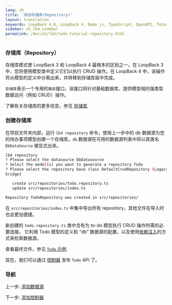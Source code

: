 ```yaml
---
lang: zh
title: '添加存储库(Repository)'
layout: translation
keywords: LoopBack 4.0, LoopBack 4, Node.js, TypeScript, OpenAPI, Tutorial
sidebar: zh_lb4_sidebar
permalink: /doc/zh/lb4/todo-tutorial-repository.html
---
```


### 存储库（Repository）

存储库模式使 LoopBack 3 和 LoopBack 4 最根本的区别之一。在 LoopBack 3 中，您将使用模型类中定义它们以执行 CRUD 操作。在 LoopBack 4 中，该操作将从模型的定义中分离出来，并转移到存储库层中完成。

`存储库`表示一个专用的`服务`接口，该接口将针对基础数据库，提供模型域的强类型数据访问（例如 CRUD）操作。

了解有关存储库的更多信息，参见
[存储库](../../Repositories.md).

### 创建存储库

在项目文件夹内部，运行 `lb4 repository` 命令，使用上一步中的 db 数据源为您的待办事项模型创建一个存储库。`db` 数据源在可用的数据源列表中将以其类名 `DbDataSource` 被显式出来。

```sh
lb4 repository
? Please select the datasource DbDatasource
? Select the model(s) you want to generate a repository Todo
? Please select the repository base class DefaultCrudRepository (Legacy juggler
bridge)

   create src/repositories/todo.repository.ts
   update src/repositories/index.ts

Repository TodoRepository was created in src/repositories/
```


在 `src/repositories/index.ts` 中集中导出所有 repository，其他文件在导入时也会更加便捷。

新创建的 `todo.repository.ts` 类中含有为 to-do 模型执行 CRUD 操作所需的必要连接。
它利用 Todo 模型的定义和 “db” 数据源的配置，以及使用[依赖注入](https://loopback.io/doc/en/lb4/Dependency-injection.html)的方式来检索数据源。


查看最终文件，参见
[`Todo` 示例](https://github.com/strongloop/loopback-next/blob/master/examples/todo/src/repositories/todo.repository.ts).

现在，我们可以通过
[控制器](todo-tutorial-controller.md) 发布 `Todo` API 了。

### 导航

上一步: [添加数据源](todo-tutorial-datasource.md)

下一步: [添加控制器](todo-tutorial-controller.md)
